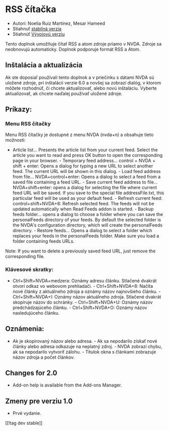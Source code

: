 # RSS čítačka #

* Autori: Noelia Ruiz Martínez, Mesar Hameed
* Stiahnuť [stabilná verzia][2]
* Stiahnúť [Vývojovú verziu ][1]

Tento doplnok umožňuje čítať RSS a atom zdroje priamo v NVDA. Zdroje sa
neobnovujú automaticky. Doplnok podporuje formát RSS a Atom.

## Inštalácia a aktualizácia ##

Ak ste doposiaľ používali tento doplnok a v priečinku s dátami NVDA sú
uložené zdroje, pri inštalácii verzie 6.0 a novšej sa zobrazí dialóg, v
ktorom môžete rozhodnúť, či chcete aktualizovať, alebo novú
inštaláciu. Vyberte aktualizovať, ak chcete naďalej používať uložené zdroje.

## Príkazy: ##

### Menu RSS čítačky ###

Menu RSS čítačky je dostupné z menu NVDA (nvda+n) a obsahuje tieto možnosti:

- Article list...  Presents the article list from your current feed. Select
the article you want to read and press OK button to open the corresponding
page in your browser.  - Temporary feed address... control + NVDA + shift +
enter: Opens a dialog for typing a new URL to select another feed. The
current URL will be shown in this dialog.  - Load feed address from
file... NVDA+control+enter: Opens a dialog to select a feed from a saved
file containing a feed URL.  - Save current feed address to
file... NVDA+shift+enter: opens a dialog for selecting the file where
current feed URL will be saved.  If you save to the special file
addressFile.txt, this particular feed will be used as your default feed.  -
Refresh current feed: control+shift+NVDA+8: Refresh selected feed. The feeds
will not be updated automatically when Read Feeds addon is started.  -
Backup feeds folder...  opens a dialog to choose a folder where you can save
the personalFeeds directory of your feeds. By default the selected folder is
the NVDA's configuration directory, which will create the personalFeeds
directory.  - Restore feeds...  Opens a dialog to select a folder which
replaces your feeds in the personalFeeds folder. Make sure you load a folder
containing feeds URLs.

Note: If you want to delete a previously saved feed URL, just remove the
corresponding file.

### Klávesové skratky: ###

- Ctrl+Shift+NVDA+medzera: Oznámy adresu článku. Stlačené dvakrát otvorí
odkaz vo webovom prehliadači. - Ctrl+Shift+NVDA+8: Načíta nové články z
aktuálneho zdroja a oznámy názov najnovšieho článku. - Ctrl+Shift+NVDA+I:
Oznámy názov aktuálneho zdroja. Stlačené dvakrát skopíruje názov do
schránky. - Ctrl+Shift+NVDA+U: Oznámy názov predchádzajúceho článku. -
Ctrl+Shift+NVDA+O: Oznámy názov nasledujúceho článku.

## Oznámenia: ##

- Ak je skopírovaný názov alebo adresa. - Ak sa nepodarilo získať nové
články alebo adresa odkazuje na neplatný zdroj. - NVDA zobrazí chybu, ak sa
nepodarilo vytvoriť zálohu. - Titulok okna s článkami zobrazuje názov zdroja
a počet článkov.

## Changes for 2.0 ##
*	 Add-on help is available from the Add-ons Manager.

## Zmeny pre verziu 1.0 ##
*	 Prvé vydanie.

[[!tag dev stable]]

[1]: http://addons.nvda-project.org/files/get.php?file=rf-dev

[2]: http://addons.nvda-project.org/files/get.php?file=rf

